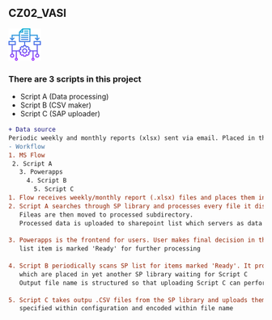 ## CZ02_VASI

<img src="images/algorithm (1).png" alt="How it works">

### There are 3 scripts in this project
  - Script A (Data processing)
  - Script B (CSV maker)
  - Script C (SAP uploader)
 
 ```diff
+ Data source 
Periodic weekly and monthly reports (xlsx) sent via email. Placed in the sharepoint library by flow
- Workflow
1. MS Flow
  2. Script A
    3. Powerapps
      4. Script B
        5. Script C
1. Flow receives weekly/monthly report (.xlsx) files and places them in the sharepoint library
2. Script A searches through SP library and processes every file it discovers within this SP library. 
    Fileas are then moved to processed subdirectory.
    Processed data is uploaded to sharepoint list which servers as data source for powerapps
    
3. Powerapps is the frontend for users. User makes final decision in the powerapps. Individual 
    list item is marked 'Ready' for further processing
    
4. Script B periodically scans SP list for items marked 'Ready'. It produces output CSV files 
    which are placed in yet another SP library waiting for Script C
    Output file name is structured so that uploading Script C can perform apropriate action
    
5. Script C takes outpu .CSV files from the SP library and uploads them to SAP based on rules
    specified within configuration and encoded within file name
